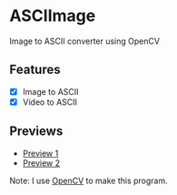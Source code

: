 # ASCIImage
Image to ASCII converter using OpenCV

## Features
- [x] Image to ASCII
- [x] Video to ASCII

## Previews
- [Preview 1](https://www.youtube.com/watch?v=8tof3WSkJSc)
- [Preview 2](https://youtu.be/qRhGdtZ3yCQ)

Note: I use [OpenCV](https://github.com/opencv/opencv.git) to make this program.
